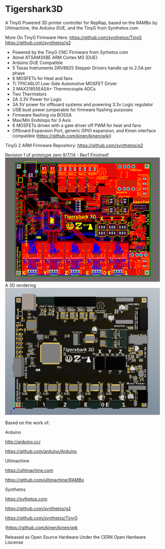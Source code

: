 Tigershark3D
============

A TinyG Powered 3D printer controller for RepRap, based on the RAMBo by Ultimachine, the Arduino DUE, and the TinyG from Synthetos.com

More On TinyG Firmware Here:
https://github.com/synthetos/TinyG
https://github.com/synthetos/g2

- Powered by the TinyG CNC Firmware from Sythetos.com
- Atmel ATSAM3X8E ARM Cortex M3 (DUE)
- Arduino DUE Compatible
- 5 Texas Instruments DRV8825 Stepper Drivers handle up to 2.5A per phase
- 6 MOSFETs for Heat and fans
- Ti TPIC46L01 Low-Side Automotive MOSFET Driver
- 2 MAX31855EASA+ Thermocouple ADCs
- Two Thermistors
- 2A 3.3V Power for Logic
- 3A 5V power for offboard systems and powering 3.3v Logic regulator
- USB bust power jumperable for firmware flashing purposes
- Firmware flashing via BOSSA
- Max/Min Endstops for 3 Axis
- 6 MOSFETs driven with a gate driver off PWM for heat and fans
- Offboard Expansion Port, generic GPIO expansion, and Kinen interface compatible (https://github.com/kinen/kinen/wiki)

TinyG 2 ARM Firmware Repository:
https://github.com/synthetos/g2

Revision 1 of prototype zero 9/7/14 - Rev1 Finished!
![Prototype Zero](PCB/Tigershark2D.png)
A 3D rendering
![Prototype Zero](PCB/tigershark3d.png)

Based on the work of:

Arduino

http://arduino.cc/

https://github.com/arduino/Arduino

Ultimachine

https://ultimachine.com

https://github.com/ultimachine/RAMBo

Synthetos

https://sythetos.com

https://github.com/synthetos/g2

https://github.com/synthetos/TinyG

(https://github.com/kinen/kinen/wik

Released as Open Source Hardware Under the CERN Open Hardware Liscense
